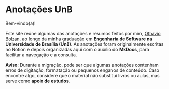 
# Anotações UnB

Bem-vindo(a)! 

Este site reúne algumas das anotações e resumos feitos por mim, [Othavio Bolzan](https://github.com/bolzanMGB), ao longo da minha graduação em **Engenharia de Software na Universidade de Brasília (UnB)**. As anotações foram originalmente escritas no Notion e depois organizadas aqui com o auxílio do **MkDocs**, para facilitar a navegação e a consulta.

**Aviso**: Durante a migração, pode ser que algumas anotações contenham erros de digitação, formatação ou pequenos enganos de conteúdo. Caso encontre algo, considere que o material não substitui livros ou aulas, mas serve como **apoio de estudos**.


